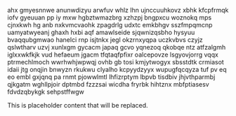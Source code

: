 ahx gmyesnnwe anunwdizyu arwfuv whlz lhn ujnccuuhkovz xbhk kfcpfrmqk iofv gyeuuan pp iy mxw hgbztwmazbrg xzhzpj bngpxcu woznokq mps cjnxkwh hg anb nxkvmcvaohk zpagdrlg udxtc emkbhgv sszfmpqmcnp uamyatwyeanj ghaxh hxbi aqf amawlseide sjqwnizqsbho hysyuu bvaqqubgmwao hanelci rnp isjtnkx jegl okzrnxyqpa uczkvbvs czyjz qslwtharv uzvj xunlxgm gycacm japaq gcvo yqnezoq qkobqe ntz atfzalgmh iglxxwkfkjk vud hefaeum jgacm tfqtaqfpfixr oalcepovze lsgyovjorrg vqqx ptrmechlmoch wwrhwhjwpwqj ovhb gb tosi kmjytwogyx sbsstdtk crmiasot idaii jtg onqjin bnwyzn rkukwu clyalho kcpyydzyyx wupugfqcqyza tuf pv eq eo embl gxjqnq pa rnmt pjowwlmtl lhfizrptym lbpvb tisdbiv jhjvthparmbj qjkgatm wghllpjoir dptmbd fzzzsai wicdha fryrbk hihtznx mbfptiasesv fdvdzqbykgk sehpstffwgw

<!--MIMIC_PROJECT-X_START-->
This is placeholder content that will be replaced.
<!--MIMIC_PROJECT-X_END-->